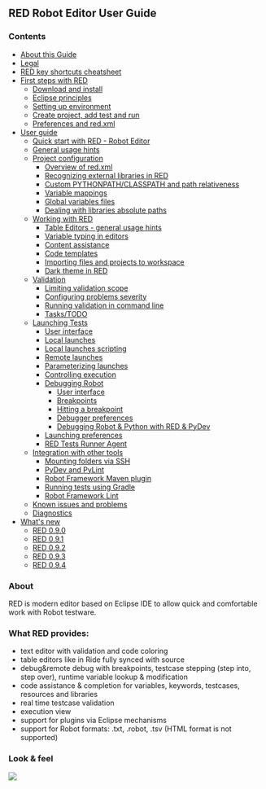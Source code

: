 <html>
<head>
<link href="PLUGINS_ROOT/org.robotframework.ide.eclipse.main.plugin.doc.user/help/style.css" rel="stylesheet" type="text/css"/>
</head>
<body>
<h2>RED Robot Editor User Guide</h2>
<h3>Contents</h3>
<ul>
<li><a href="RED/../../help/about.html">About this Guide</a>
</li>
<li><a href="RED/../../help/legal.html">Legal</a>
</li>
<li><a href="RED/../../help/keys.html">RED key shortcuts cheatsheet</a>
</li>
<li><a href="RED/../../help/first_steps/first_steps.html">First steps with RED</a>
<ul>
<li><a href="RED/../../help/first_steps/download_install.html">Download and install</a>
</li>
<li><a href="RED/../../help/first_steps/eclipse_principles.html">Eclipse principles</a>
</li>
<li><a href="RED/../../help/first_steps/setting_up_environment.html">Setting up environment</a>
</li>
<li><a href="RED/../../help/first_steps/create_run.html">Create project, add test and run</a>
</li>
<li><a href="RED/../../help/first_steps/preferences_misc.html">Preferences and red.xml</a>
</li>
</ul></li>
<li><a href="RED/../../help/user_guide/user_guide.html">User guide</a>
<ul>
<li><a href="RED/../../help/user_guide/quick_start.html">Quick start with RED - Robot Editor</a>
</li>
<li><a href="RED/../../help/user_guide/general.html">General usage hints</a>
</li>
<li><a href="RED/../../help/user_guide/project_config.html">Project configuration</a>
<ul>
<li><a href="RED/../../help/user_guide/project_config/red_xml_overview.html">Overview of red.xml</a>
</li>
<li><a href="RED/../../help/user_guide/project_config/libraries.html">Recognizing external libraries in RED</a>
</li>
<li><a href="RED/../../help/user_guide/project_config/custom_paths.html">Custom PYTHONPATH/CLASSPATH and path relativeness</a>
</li>
<li><a href="RED/../../help/user_guide/project_config/variable_mapping.html">Variable mappings</a>
</li>
<li><a href="RED/../../help/user_guide/project_config/variable_files.html">Global variables files</a>
</li>
<li><a href="RED/../../help/user_guide/project_config/libraries_abs_paths.html">Dealing with libraries absolute paths</a>
</li>
</ul></li>
<li><a href="RED/../../help/user_guide/working_with_RED.html">Working with RED</a>
<ul>
<li><a href="RED/../../help/user_guide/working_with_RED/table_general.html">Table Editors - general usage hints</a>
</li>
<li><a href="RED/../../help/user_guide/working_with_RED/variable_typing.html">Variable typing in editors</a>
</li>
<li><a href="RED/../../help/user_guide/working_with_RED/content_assist.html">Content assistance</a>
</li>
<li><a href="RED/../../help/user_guide/working_with_RED/code_templates.html">Code templates</a>
</li>
<li><a href="RED/../../help/user_guide/working_with_RED/importing.html">Importing files and projects to workspace</a>
</li>
<li><a href="RED/../../help/user_guide/working_with_RED/dark_theme.html">Dark theme in RED</a>
</li>
</ul></li>
<li><a href="RED/../../help/user_guide/validation.html">Validation</a>
<ul>
<li><a href="RED/../../help/user_guide/validation/scope.html">Limiting validation scope</a>
</li>
<li><a href="RED/../../help/user_guide/validation/validation_preferences.html">Configuring problems severity</a>
</li>
<li><a href="RED/../../help/user_guide/validation/headless.html">Running validation in command line</a>
</li>
<li><a href="RED/../../help/user_guide/validation/tasks.html">Tasks/TODO</a>
</li>
</ul></li>
<li><a href="RED/../../help/user_guide/launching.html">Launching Tests</a>
<ul>
<li><a href="RED/../../help/user_guide/launching/ui_elements.html">User interface</a>
</li>
<li><a href="RED/../../help/user_guide/launching/local_launch.html">Local launches</a>
</li>
<li><a href="RED/../../help/user_guide/launching/local_launch_scripting.html">Local launches scripting</a>
</li>
<li><a href="RED/../../help/user_guide/launching/remote_launch.html">Remote launches</a>
</li>
<li><a href="RED/../../help/user_guide/launching/string_substitution.html">Parameterizing launches</a>
</li>
<li><a href="RED/../../help/user_guide/launching/exec_control.html">Controlling execution</a>
</li>
<li><a href="RED/../../help/user_guide/launching/debug.html">Debugging Robot</a>
<ul>
<li><a href="RED/../../help/user_guide/launching/debug/ui_elements.html">User interface</a>
</li>
<li><a href="RED/../../help/user_guide/launching/debug/breakpoints.html">Breakpoints</a>
</li>
<li><a href="RED/../../help/user_guide/launching/debug/hitting_a_breakpoint.html">Hitting a breakpoint</a>
</li>
<li><a href="RED/../../help/user_guide/launching/debug/preferences.html">Debugger preferences</a>
</li>
<li><a href="RED/../../help/user_guide/launching/debug/robot_python_debug.html">Debugging Robot &amp; Python with RED &amp; PyDev</a>
</li>
</ul></li>
<li><a href="RED/../../help/user_guide/launching/launch_prefs.html">Launching preferences</a>
</li>
<li><a href="RED/../../help/user_guide/launching/red_agent.html">RED Tests Runner Agent</a>
</li>
</ul></li>
<li><a href="RED/../../help/user_guide/tools_integration.html">Integration with other tools</a>
<ul>
<li><a href="RED/../../help/user_guide/tools_integration/virtual_folders.html">Mounting folders via SSH</a>
</li>
<li><a href="RED/../../help/user_guide/tools_integration/red_pylint.html">PyDev and PyLint</a>
</li>
<li><a href="RED/../../help/user_guide/tools_integration/maven.html">Robot Framework Maven plugin</a>
</li>
<li><a href="RED/../../help/user_guide/tools_integration/gradle.html">Running tests using Gradle</a>
</li>
<li><a href="RED/../../help/user_guide/tools_integration/rflint.html">Robot Framework Lint</a>
</li>
</ul></li>
<li><a href="RED/../../help/user_guide/known_issues.html">Known issues and problems</a>
</li>
<li><a href="RED/../../help/user_guide/diagnostics.html">Diagnostics</a>
</li>
</ul></li>
<li><a href="RED/../../help/whats_new.html">What's new</a>
<ul>
<li><a href="RED/../../help/whats_new/0_9_0.html">RED 0.9.0</a>
</li>
<li><a href="RED/../../help/whats_new/0_9_1.html">RED 0.9.1</a>
</li>
<li><a href="RED/../../help/whats_new/0_9_2.html">RED 0.9.2</a>
</li>
<li><a href="RED/../../help/whats_new/0_9_3.html">RED 0.9.3</a>
</li>
<li><a href="RED/../../help/whats_new/0_9_4.html">RED 0.9.4</a>
</li>
</ul></li>
</ul>
<h3>About</h3>
<p>RED is modern editor based on Eclipse IDE to allow quick and
		comfortable work with Robot testware.</p>
<h3>What RED provides:</h3>
<ul>
<li>text editor with validation and code coloring</li>
<li>table editors like in Ride fully synced with source</li>
<li>debug&amp;remote debug with breakpoints, testcase stepping
			(step into, step over), runtime variable lookup &amp; modification</li>
<li>code assistance &amp; completion for variables, keywords,
			testcases, resources and libraries</li>
<li>real time testcase validation</li>
<li>execution view</li>
<li>support for plugins via Eclipse mechanisms</li>
<li>support for Robot formats: .txt, .robot, .tsv (HTML format is
			not supported)</li>
</ul>
<h3>Look &amp; feel</h3>
<img src="images/basic_run.gif"/></body></html>